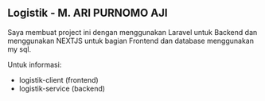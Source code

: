 ## Logistik - M. ARI PURNOMO AJI

Saya membuat project ini dengan menggunakan Laravel untuk Backend dan menggunakan NEXTJS untuk bagian Frontend
dan database menggunakan my sql.

Untuk informasi:

- logistik-client (frontend)
- logistik-service (backend)
